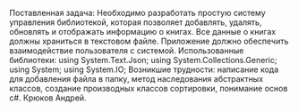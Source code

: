 Поставленная задача: Необходимо разработать простую систему управления библиотекой, которая позволяет добавлять, удалять, обновлять и отображать информацию о книгах. Все данные о книгах должны храниться в текстовом файле. Приложение должно обеспечить взаимодействие пользователя с системой. Использованные библиотеки: using System.Text.Json; using System.Collections.Generic; using System; using System.IO; Возникшие трудности: написание кода для добавления файла в папку, метод наследования абстрактных классов, создание производных классов сортировки, понимание основ c#. Крюков Андрей. 
